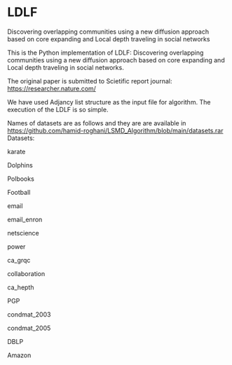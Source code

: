 # LDLF
Discovering overlapping communities using a new diffusion approach based on core expanding and Local depth traveling in social networks

This is the Python implementation of LDLF: Discovering overlapping communities using a new diffusion approach based on core expanding and Local depth traveling in social networks.

The original paper is submitted to Scietific report journal: https://researcher.nature.com/

We have used Adjancy list structure as the input file for algorithm. The execution of the LDLF is so simple. 

Names of datasets are as follows and they are are available in https://github.com/hamid-roghani/LSMD_Algorithm/blob/main/datasets.rar
Datasets:

karate

Dolphins

Polbooks

Football

email

email_enron

netscience

power

ca_grqc

collaboration

ca_hepth

PGP

condmat_2003

condmat_2005

DBLP

Amazon
